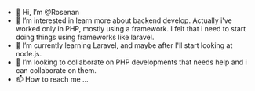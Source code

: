 - 👋 Hi, I’m @Rosenan
- 👀 I’m interested in learn more about backend develop. Actually i've worked only in PHP, mostly using a framework. I felt that i need to start doing things using frameworks like laravel.
- 🌱 I’m currently learning Laravel, and maybe after I'll start looking at node.js.
- 💞️ I’m looking to collaborate on PHP developments that needs help and i can collaborate on them.
- 📫 How to reach me ...

<!---
Rosenan/Rosenan is a ✨ special ✨ repository because its `README.md` (this file) appears on your GitHub profile.
You can click the Preview link to take a look at your changes.
--->
